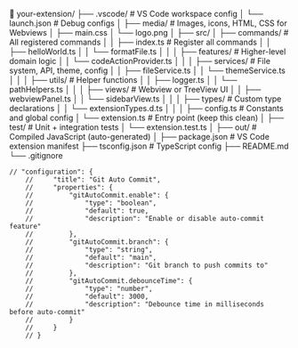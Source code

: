 📁 your-extension/
├── .vscode/                      # VS Code workspace config
│   └── launch.json               # Debug configs
│
├── media/                        # Images, icons, HTML, CSS for Webviews
│   ├── main.css
│   └── logo.png
│
├── src/
│   ├── commands/                 # All registered commands
│   │   ├── index.ts              # Register all commands
│   │   ├── helloWorld.ts
│   │   └── formatFile.ts
│   │
│   ├── features/                 # Higher-level domain logic
│   │   └── codeActionProvider.ts
│   │
│   ├── services/                 # File system, API, theme, config
│   │   ├── fileService.ts
│   │   └── themeService.ts
│   │
│   ├── utils/                    # Helper functions
│   │   ├── logger.ts
│   │   └── pathHelpers.ts
│   │
│   ├── views/                    # Webview or TreeView UI
│   │   ├── webviewPanel.ts
│   │   └── sidebarView.ts
│   │
│   ├── types/                    # Custom type declarations
│   │   └── extensionTypes.d.ts
│   │
│   ├── config.ts                 # Constants and global config
│   └── extension.ts             # Entry point (keep this clean)
│
├── test/                         # Unit + integration tests
│   └── extension.test.ts
│
├── out/                          # Compiled JavaScript (auto-generated)
│
├── package.json                  # VS Code extension manifest
├── tsconfig.json                 # TypeScript config
├── README.md
└── .gitignore







    // "configuration": {
        //     "title": "Git Auto Commit",
        //     "properties": {
        //         "gitAutoCommit.enable": {
        //             "type": "boolean",
        //             "default": true,
        //             "description": "Enable or disable auto-commit feature"
        //         },
        //         "gitAutoCommit.branch": {
        //             "type": "string",
        //             "default": "main",
        //             "description": "Git branch to push commits to"
        //         },
        //         "gitAutoCommit.debounceTime": {
        //             "type": "number",
        //             "default": 3000,
        //             "description": "Debounce time in milliseconds before auto-commit"
        //         }
        //     }
        // }